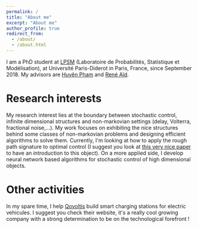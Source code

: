 ```yaml
---
permalink: /
title: "About me"
excerpt: "About me"
author_profile: true
redirect_from: 
  - /about/
  - /about.html
---
```


I am a PhD student at [LPSM](https://www.lpsm.paris/) (Laboratoire de Probabilités, Statistique et Modélisation), at Université Paris-Diderot in Paris, France, since September 2018. My advisors are [Huyên Pham](https://sites.google.com/site/phamxuanhuyen/) and [René Aïd](https://sites.google.com/view/reneaid).

Research interests
======
My research interest lies at the boundary between stochastic control, infinite dimensional structures and non-markovian settings (delay, Volterra, fractional noise,...). My work focuses on exhibiting the nice structures behind some classes of non-markovian problems and designing efficient algorithms to solve them. Currently, I'm looking at how to apply the rough path signature to optimal control (I suggest you look at [this very nice paper](https://arxiv.org/abs/1603.03788) to have an introduction to this object). On a more applied side, I develop neural network based algorithms for stochastic control of high dimensional objects. 

Other activities
======
In my spare time, I help [Qovoltis](https://www.qovoltis.com/en/qovoltis-smarter-charging/) build smart charging stations for electric vehicules. I suggest you check their website, it's a really cool growing company with a strong determination to be on the technological forefront ! 
